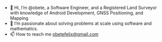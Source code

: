 - 👋 Hi, I’m @obete, a Software Engineer, and a Registered Land Surveyor with knowledge of Android Development, GNSS Positioning, and Mapping 
- 👀 I’m passionate about solving problems at scale using software and mathematics.
- 📫 How to reach me obetefelix@gmail.com
<!---
obete/obete is a ✨ special ✨ repository because its `README.md` (this file) appears on your GitHub profile.
You can click the Preview link to take a look at your changes.
--->

